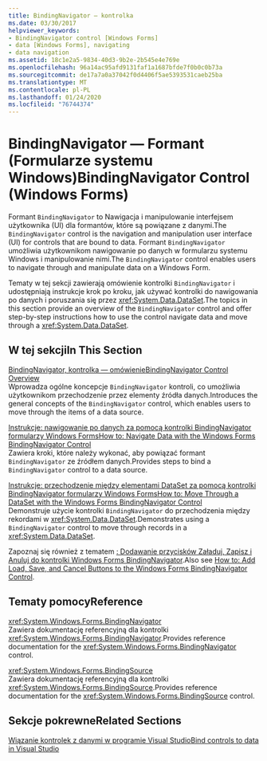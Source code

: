 ```yaml
---
title: BindingNavigator — kontrolka
ms.date: 03/30/2017
helpviewer_keywords:
- BindingNavigator control [Windows Forms]
- data [Windows Forms], navigating
- data navigation
ms.assetid: 18c1e2a5-9834-40d3-9b2e-2b545e4e769e
ms.openlocfilehash: 96a14ac95afd9131faf1a1687bfde7f0b0c0b73a
ms.sourcegitcommit: de17a7a0a37042f0d4406f5ae5393531caeb25ba
ms.translationtype: MT
ms.contentlocale: pl-PL
ms.lasthandoff: 01/24/2020
ms.locfileid: "76744374"
---
```

# <a name="bindingnavigator-control-windows-forms"></a><span data-ttu-id="db7e4-102">BindingNavigator — Formant (Formularze systemu Windows)</span><span class="sxs-lookup"><span data-stu-id="db7e4-102">BindingNavigator Control (Windows Forms)</span></span>
<span data-ttu-id="db7e4-103">Formant `BindingNavigator` to Nawigacja i manipulowanie interfejsem użytkownika (UI) dla formantów, które są powiązane z danymi.</span><span class="sxs-lookup"><span data-stu-id="db7e4-103">The `BindingNavigator` control is the navigation and manipulation user interface (UI) for controls that are bound to data.</span></span> <span data-ttu-id="db7e4-104">Formant `BindingNavigator` umożliwia użytkownikom nawigowanie po danych w formularzu systemu Windows i manipulowanie nimi.</span><span class="sxs-lookup"><span data-stu-id="db7e4-104">The `BindingNavigator` control enables users to navigate through and manipulate data on a Windows Form.</span></span>  
  
 <span data-ttu-id="db7e4-105">Tematy w tej sekcji zawierają omówienie kontrolki `BindingNavigator` i udostępniają instrukcje krok po kroku, jak używać kontrolki do nawigowania po danych i poruszania się przez <xref:System.Data.DataSet>.</span><span class="sxs-lookup"><span data-stu-id="db7e4-105">The topics in this section provide an overview of the `BindingNavigator` control and offer step-by-step instructions how to use the control navigate data and move through a <xref:System.Data.DataSet>.</span></span>  
  
## <a name="in-this-section"></a><span data-ttu-id="db7e4-106">W tej sekcji</span><span class="sxs-lookup"><span data-stu-id="db7e4-106">In This Section</span></span>  
 [<span data-ttu-id="db7e4-107">BindingNavigator, kontrolka — omówienie</span><span class="sxs-lookup"><span data-stu-id="db7e4-107">BindingNavigator Control Overview</span></span>](bindingnavigator-control-overview-windows-forms.md)  
 <span data-ttu-id="db7e4-108">Wprowadza ogólne koncepcje `BindingNavigator` kontroli, co umożliwia użytkownikom przechodzenie przez elementy źródła danych.</span><span class="sxs-lookup"><span data-stu-id="db7e4-108">Introduces the general concepts of the `BindingNavigator` control, which enables users to move through the items of a data source.</span></span>  
  
 [<span data-ttu-id="db7e4-109">Instrukcje: nawigowanie po danych za pomocą kontrolki BindingNavigator formularzy Windows Forms</span><span class="sxs-lookup"><span data-stu-id="db7e4-109">How to: Navigate Data with the Windows Forms BindingNavigator Control</span></span>](how-to-navigate-data-with-the-windows-forms-bindingnavigator-control.md)  
 <span data-ttu-id="db7e4-110">Zawiera kroki, które należy wykonać, aby powiązać formant `BindingNavigator` ze źródłem danych.</span><span class="sxs-lookup"><span data-stu-id="db7e4-110">Provides steps to bind a `BindingNavigator` control to a data source.</span></span>  
  
 [<span data-ttu-id="db7e4-111">Instrukcje: przechodzenie między elementami DataSet za pomocą kontrolki BindingNavigator formularzy Windows Forms</span><span class="sxs-lookup"><span data-stu-id="db7e4-111">How to: Move Through a DataSet with the Windows Forms BindingNavigator Control</span></span>](move-through-a-dataset-with-wf-bindingnavigator-control.md)  
 <span data-ttu-id="db7e4-112">Demonstruje użycie kontrolki `BindingNavigator` do przechodzenia między rekordami w <xref:System.Data.DataSet>.</span><span class="sxs-lookup"><span data-stu-id="db7e4-112">Demonstrates using a `BindingNavigator` control to move through records in a <xref:System.Data.DataSet>.</span></span>  
  
 <span data-ttu-id="db7e4-113">Zapoznaj się również z tematem [: Dodawanie przycisków Załaduj, Zapisz i Anuluj do kontrolki Windows Forms BindingNavigator](load-save-and-cancel-bindingnavigator.md).</span><span class="sxs-lookup"><span data-stu-id="db7e4-113">Also see [How to: Add Load, Save, and Cancel Buttons to the Windows Forms BindingNavigator Control](load-save-and-cancel-bindingnavigator.md).</span></span>  
  
## <a name="reference"></a><span data-ttu-id="db7e4-114">Tematy pomocy</span><span class="sxs-lookup"><span data-stu-id="db7e4-114">Reference</span></span>  
 <xref:System.Windows.Forms.BindingNavigator>  
 <span data-ttu-id="db7e4-115">Zawiera dokumentację referencyjną dla kontrolki <xref:System.Windows.Forms.BindingNavigator>.</span><span class="sxs-lookup"><span data-stu-id="db7e4-115">Provides reference documentation for the <xref:System.Windows.Forms.BindingNavigator> control.</span></span>  
  
 <xref:System.Windows.Forms.BindingSource>  
 <span data-ttu-id="db7e4-116">Zawiera dokumentację referencyjną dla kontrolki <xref:System.Windows.Forms.BindingSource>.</span><span class="sxs-lookup"><span data-stu-id="db7e4-116">Provides reference documentation for the <xref:System.Windows.Forms.BindingSource> control.</span></span>  
  
## <a name="related-sections"></a><span data-ttu-id="db7e4-117">Sekcje pokrewne</span><span class="sxs-lookup"><span data-stu-id="db7e4-117">Related Sections</span></span>  
 [<span data-ttu-id="db7e4-118">Wiązanie kontrolek z danymi w programie Visual Studio</span><span class="sxs-lookup"><span data-stu-id="db7e4-118">Bind controls to data in Visual Studio</span></span>](/visualstudio/data-tools/bind-controls-to-data-in-visual-studio)
